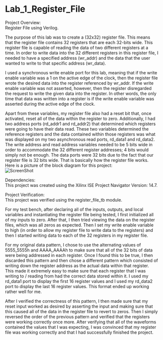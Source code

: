 # Lab_1_Register_File
Project Overview:  
Register File using Verilog.
  
The purpose of this lab was to create a (32x32) register file. This means that the register file contains 32 registers that are each 32-bits wide. This register file is capable of reading the data of two different registers at a time. In order to write data into the 32 different registers in this register file, I needed to have a specified address (wr_addr) and the data that the user wanted to write to that specific address (wr_data).    
  
I used a synchronous write enable port for this lab, meaning that if the write enable variable was a 1 on the active edge of the clock, then the register file wrote the desired data into the register referenced by wr_addr. If the write enable variable was not asserted, however, then the register disregarded the request to write the given data into the register. In other words, the only time that data was written into a register is if the write enable variable was asserted during the active edge of the clock.    
  
Apart from these variables, my register file also had a reset bit that, once activated, reset all of the data within the register to zero. Additionally, I had two address ports (rd_addr1 and rd_addr2) that determined which registers were going to have their data read. These two variables determined the reference registers and the data contained within those registers was what was displayed on my two asynchronous read ports, rd_data1 and rd_data2. The write address and read address variables needed to be 5 bits wide in order to accommodate the 32 different register addresses; 4 bits would simply not be enough. The data ports were 32 bits due to the fact that our register file is 32 bits wide. That is basically how the register file works. 
Here is a picture of the block diagram for this project:  
![ScreenShot](https://cloud.githubusercontent.com/assets/14812721/24938617/282c21ae-1eed-11e7-8524-bf31c6dcf8ed.jpg)
     
Dependencies:   
This project was created using the Xilinx ISE Project Navigator Version: 14.7.  
  
    
Project Verification:   
This project was verified using the register_file_tb module.  
  
For my test bench, after declaring all of the inputs, outputs, and local variables and instantiating the register file being tested, I first initialized all of my inputs to zero. After that, I then tried viewing the data on the register files, which was all zeros as expected. Then I set my write enable variable to high (in order to allow my register file to write data to the registers) and then I started writing data to each of the 32 registers in my register file.  
  
For my original data pattern, I chose to use the alternating values of 5555_5555h and AAAA_AAAAh to make sure that all of the 32 bits of data were being addressed in each register. Once I found this to be true, I then discarded this pattern and then chose a different pattern which consisted of writing down the register address as the actual data within that register. This made it extremely easy to make sure that each register that I was writing to / reading from had the correct data stored within it. I used my rd_data1 port to display the first 16 register values and I used my rd_data2 port to display the last 16 register values. This format ended up working rather well for me.     
  
After I verified the correctness of this pattern, I then made sure that my reset input worked as desired by asserting the input and making sure that this caused all of the data in the register file to revert to zeros. Then I simply reversed the order of the previous pattern and verified that the registers were working correctly once more. After verifying that all of the waveforms contained the values that I was expecting, I was convinced that my register file was working correctly and that I had successfully finished the project.
